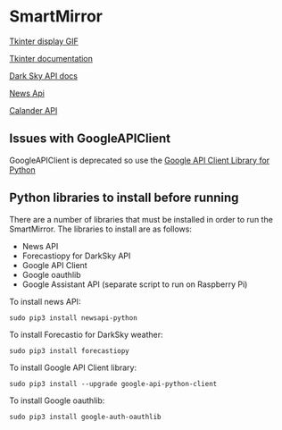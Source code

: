 # SmartMirror

[Tkinter display GIF](https://www.daniweb.com/programming/software-development/code/216550/tkinter-to-put-a-gif-image-on-a-canvas-python)

[Tkinter documentation](https://effbot.org/tkinterbook/tkinter-index.htm)

[Dark Sky API docs](https://darksky.net/dev/docs)

[News Api](http://www.rychdata.com/the-news-api-requesting-live-headlines-with-python.html)

[Calander API](https://developers.google.com/calendar/quickstart/python)

## Issues with GoogleAPIClient
GoogleAPIClient is deprecated so use the [Google API Client Library for Python](https://developers.google.com/api-client-library/python/)

## Python libraries to install before running
There are a number of libraries that must be installed in order to run the SmartMirror. The libraries to install are as follows:
* News API
* Forecastiopy for DarkSky API
* Google API Client
* Google oauthlib
* Google Assistant API (separate script to run on Raspberry Pi)

To install news API:
```
sudo pip3 install newsapi-python
```
To install Forecastio for DarkSky weather:
```
sudo pip3 install forecastiopy
```
To install Google API Client library:
```
sudo pip3 install --upgrade google-api-python-client
```
To install Google oauthlib:
```
sudo pip3 install google-auth-oauthlib
```
